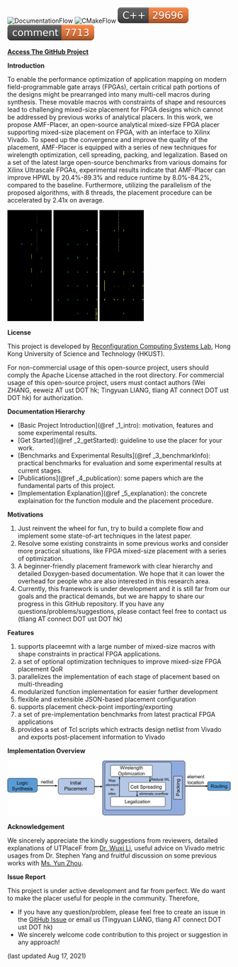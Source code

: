 ![DocumentationFlow](https://github.com/zslwyuan/AMF-Placer/actions/workflows/main.yml/badge.svg) ![CMakeFlow](https://github.com/zslwyuan/AMF-Placer/actions/workflows/cmake.yml/badge.svg) ![LoCCode](https://github.com/zslwyuan/AMF-Placer/blob/cloc_code/cloc_code.svg)
 ![LoCComment](https://github.com/zslwyuan/AMF-Placer/blob/cloc_code/cloc_comment.svg)

**[Access The GitHub Project](https://github.com/zslwyuan/AMF-Placer)**

**Introduction**

To enable the performance optimization of application mapping on modern field-programmable gate arrays (FPGAs),
certain critical path portions of the designs might be prearranged into many multi-cell macros during synthesis.
These movable macros with constraints of shape and resources lead to challenging mixed-size placement for FPGA
designs which cannot be addressed by previous works of analytical placers. In this work, we propose AMF-Placer,
an open-source analytical mixed-size FPGA placer supporting mixed-size placement on FPGA, with an interface to
Xilinx Vivado. To speed up the convergence and improve the quality of the placement, AMF-Placer is equipped with
a series of new techniques for wirelength optimization, cell spreading, packing, and legalization. Based on a set
of the latest large open-source benchmarks from various domains for Xilinx Ultrascale FPGAs, experimental results
indicate that AMF-Placer can improve HPWL by 20.4%-89.3% and reduce runtime by 8.0%-84.2%, compared to the
baseline. Furthermore, utilizing the parallelism of the proposed algorithms, with 8 threads, the placement procedure
can be accelerated by 2.41x on average. 

<img src="OpenPiton_converge.gif" alt="Convergence (OpenPiton)" title="Convergence (OpenPiton)" width="100" />    <img src="MiniMap2_converge.gif" alt="Convergence (MiniMap2)" title="Convergence (MiniMap2)" width="100" />   <img src="optimsoc_converge.gif" alt="Convergence (OptimSoC)" title="Convergence (OptimSoC)" width="100" /> 

**License**

This project is developed by [Reconfiguration Computing Systems Lab](https://eeweiz.home.ece.ust.hk/), Hong Kong University of Science and Technology (HKUST).

For non-commercial usage of this open-source project, users should comply the Apache License attached in the root directory.
For commercial usage of this open-source project, users must contact authors (Wei ZHANG, eeweiz AT ust DOT hk; Tingyuan LIANG, tliang AT connect DOT ust DOT hk) for authorization.

**Documentation Hierarchy**

* [Basic Project Introduction](@ref _1_intro): motivation, features and some experimental results.
* [Get Started](@ref _2_getStarted): guideline to use the placer for your work.
* [Benchmarks and Experimental Results](@ref _3_benchmarkInfo): practical benchmarks for evaluation and some experimental results at current stages.
* [Publications](@ref _4_publication): some papers which are the fundamental parts of this project.
* [Implementation Explanation](@ref _5_explanation): the concrete explaination for the function module and the placement procedure.

**Motivations**

1. Just reinvent the wheel for fun, try to build a complete flow and implement some state-of-art techniques in the latest paper.
2. Resolve some existing constraints in some previous works and consider more practical situations, like FPGA mixed-size placement with a series of optimization.
3. A beginner-friendly placement framework with clear hierarchy and detailed Doxygen-based documentation. We hope that it can lower the overhead for people who are also interested in this research area.
4. Currently, this framework is under development and it is still far from our goals and the practical demands, but we are happy to share our progress in this GitHub repository. If you have any questions/problems/suggestions, please contact feel free to contact us (tliang AT connect DOT ust DOT hk)


**Features**

1. supports placeemnt with a large number of mixed-size macros with shape constraints in practical FPGA applications.
2. a set of optional optimization techniques to improve mixed-size FPGA placement QoR
3. parallelizes the implementation of each stage of placement based on multi-threading
4. modularized function implementation for easier further development
5. flexible and extensible JSON-based placement configuration
6. supports placement check-point importing/exporting
7. a set of pre-implementation benchmarks from latest practical FPGA applications
8. provides a set of Tcl scripts which extracts design netlist from Vivado and exports post-placement information to Vivado

**Implementation Overview**

<img src="overview.png" alt="Implementation Overview" title="Implementation Overview" width="800" /> 

**Acknowledgement**

We sincerely appreciate the kindly suggestions from reviewers, detailed explanations of UTPlaceF from [Dr. Wuxi Li](http://wuxili.net/#about), useful advice on Vivado metric usages from Dr. Stephen Yang and fruitful discussion on some previous works with [Ms. Yun Zhou](https://github.com/YunxZhou).


**Issue Report**

This project is under active development and far from perfect. We do want to make the placer useful for people in the community. Therefore,
* If you have any question/problem, please feel free to create an issue in the [GitHub Issue](https://github.com/zslwyuan/AMF-Placer/issues) or email us (Tingyuan LIANG, tliang AT connect DOT ust DOT hk)
* We sincerely welcome code contribution to this project or suggestion in any approach!

(last updated Aug 17, 2021)